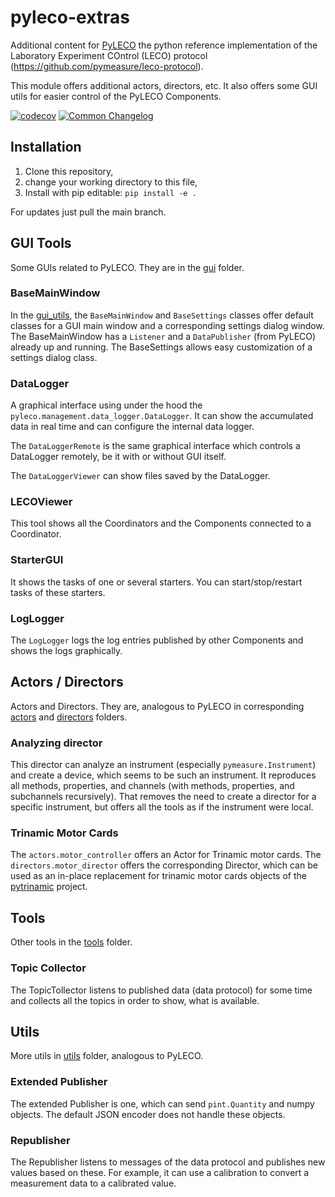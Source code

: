 # pyleco-extras

Additional content for [PyLECO](https://github.com/pymeasure/pyleco) the python reference implementation of the Laboratory Experiment COntrol (LECO) protocol (https://github.com/pymeasure/leco-protocol).

This module offers additional actors, directors, etc.
It also offers some GUI utils for easier control of the PyLECO Components.

[![codecov](https://codecov.io/gh/BenediktBurger/pyleco-extras/graph/badge.svg?token=BHDA9OKK7C)](https://codecov.io/gh/BenediktBurger/pyleco-extras)
[![Common Changelog](https://common-changelog.org/badge.svg)](https://common-changelog.org)


## Installation

1. Clone this repository,
2. change your working directory to this file,
3. Install with pip editable: `pip install -e .`

For updates just pull the main branch.


## GUI Tools

Some GUIs related to PyLECO.
They are in the [gui](pyleco_extras/gui/) folder.


### BaseMainWindow

In the [gui_utils](pyleco_extras/gui_utils/), the `BaseMainWindow` and `BaseSettings` classes offer default classes for a GUI main window and a corresponding settings dialog window.
The BaseMainWindow has a `Listener` and a `DataPublisher` (from PyLECO) already up and running.
The BaseSettings allows easy customization of a settings dialog class.

### DataLogger

A graphical interface using under the hood the `pyleco.management.data_logger.DataLogger`.
It can show the accumulated data in real time and can configure the internal data logger.

The `DataLoggerRemote` is the same graphical interface which controls a DataLogger remotely, be it with or without GUI itself.

The `DataLoggerViewer` can show files saved by the DataLogger.

### LECOViewer

This tool shows all the Coordinators and the Components connected to a Coordinator.

### StarterGUI

It shows the tasks of one or several starters.
You can start/stop/restart tasks of these starters.

### LogLogger

The `LogLogger` logs the log entries published by other Components and shows the logs graphically.


## Actors / Directors

Actors and Directors.
They are, analogous to PyLECO in corresponding [actors](pyleco_extras/actors/) and [directors](pyleco_extras/directors/) folders.

### Analyzing director

This director can analyze an instrument (especially `pymeasure.Instrument`) and create a device, which seems to be such an instrument.
It reproduces all methods, properties, and channels (with methods, properties, and subchannels recursively).
That removes the need to create a director for a specific instrument, but offers all the tools as if the instrument were local.

### Trinamic Motor Cards

The `actors.motor_controller` offers an Actor for Trinamic motor cards.
The `directors.motor_director` offers the corresponding Director, which can be used as an in-place replacement for trinamic motor cards objects of the [pytrinamic](https://github.com/trinamic/PyTrinamic) project.


## Tools

Other tools in the [tools](pyleco_extras/tools/) folder.

### Topic Collector

The TopicTollector listens to published data (data protocol) for some time and collects all the topics in order to show, what is available.


## Utils

More utils in [utils](pyleco_extras/utils/) folder, analogous to PyLECO.

### Extended Publisher

The extended Publisher is one, which can send `pint.Quantity` and numpy objects.
The default JSON encoder does not handle these objects.


### Republisher

The Republisher listens to messages of the data protocol and publishes new values based on these.
For example, it can use a calibration to convert a measurement data to a calibrated value.
